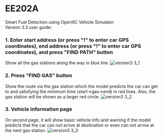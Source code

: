 # EE202A
Smart Fuel Detection using OpenXC Vehicle Simulator  
Version 3.3 user guide:  
### 1. Enter start address (or press "!" to enter car GPS coordinates), end address (or press "!" to enter car GPS coordinates), and press "FIND PATH" button  
Show all the gas stations along the way in blue line.
![version3 3_1](https://cloud.githubusercontent.com/assets/15698323/20903227/622888c8-baef-11e6-970f-db9f02d3f2e8.jpg)
### 2. Press "FIND GAS" button
Show the route via the gas station which the model predicts the car can get to and satisfying the minimum time (start->gas->end) in red lines. Also, the gas station will be shown as a larger red circle.
![version3 3_2](https://cloud.githubusercontent.com/assets/15698323/20903228/622a836c-baef-11e6-9483-ece04d6ebb5f.jpg)
### 3. Vehicle information page
On second page, it will show basic vehicle info and warning if the model predicts that the car can not arrive at destination or even can not arrive at the next gas station.
![version3 3_3](https://cloud.githubusercontent.com/assets/15698323/20903229/622b4f18-baef-11e6-8691-db4186582e53.jpg)
